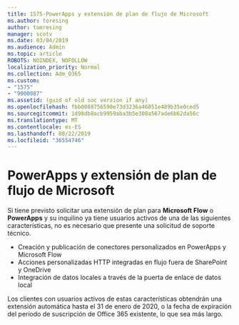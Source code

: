 ```yaml
---
title: 1575-PowerApps y extensión de plan de flujo de Microsoft
ms.author: toresing
author: tomresing
manager: scotv
ms.date: 03/04/2019
ms.audience: Admin
ms.topic: article
ROBOTS: NOINDEX, NOFOLLOW
localization_priority: Normal
ms.collection: Adm_O365
ms.custom:
- "1575"
- "9000087"
ms.assetid: (guid of old soc version if any)
ms.openlocfilehash: fbb0088756590e73d3236a46051e489b35e0ced5
ms.sourcegitcommit: 1d98db8acb9959aba3b5e308a567ade6b62da56c
ms.translationtype: MT
ms.contentlocale: es-ES
ms.lasthandoff: 08/22/2019
ms.locfileid: "36554746"
---
```

# <a name="powerapps-and-microsoft-flow-plan-extension"></a>PowerApps y extensión de plan de flujo de Microsoft

Si tiene previsto solicitar una extensión de plan para **Microsoft Flow** o **PowerApps** y su inquilino ya tiene usuarios activos de una de las siguientes características, no es necesario que presente una solicitud de soporte técnico.

- Creación y publicación de conectores personalizados en PowerApps y Microsoft Flow
- Acciones personalizadas HTTP integradas en flujo fuera de SharePoint y OneDrive
- Integración de datos locales a través de la puerta de enlace de datos local

Los clientes con usuarios activos de estas características obtendrán una extensión automática hasta el 31 de enero de 2020, o la fecha de expiración del período de suscripción de Office 365 existente, lo que sea más largo.